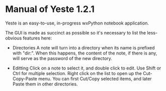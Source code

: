Manual of Yeste 1.2.1
=====================

Yeste is an easy-to-use, in-progress wxPython notebook application.

The GUI is made as succinct as possible so it's necessary to list
the less-obvious features here:

- Directories
  A note will turn into a directory when its name is prefixed with "dir:".
  When this happens, the content of the note, if there is any, will serve
  as the password of the new directory.
  
- Editting
  Click on a note to select it, and double click to edit. Use Shift or
  Ctrl for multiple selection. Right click on the list to open up the
  Cut-Copy-Paste menu. You can first Cut/Copy selected items, and
  later Paste them in other directories.
